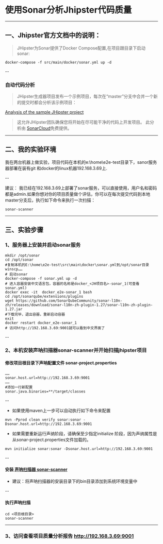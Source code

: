 # 使用Sonar分析Jhipster代码质量
---
## 一、Jhipster官方文档中的说明：
> JHipster为Sonar提供了Docker Compose配置,在项目跟目录下启动sonar:
```shell
docker-compose -f src/main/docker/sonar.yml up -d
```
--
### 自动代码分析
> JHipster生成器项目发布一个示例项目，每次在“master”分支中合并一个新的提交时都会分析该示例项目：

[Analysis of the sample JHipster project](https://sonarcloud.io/dashboard?id=io.github.jhipster.sample%3Ajhipster-sample-application)

> 这允许JHipster团队确保您将开始在尽可能干净的代码上开发项目。
此分析由 [SonarCloud](https://sonarcloud.io/)免费提供。

---

## 二、我的实验环境

我在两台机器上做实验，项目代码在本机的e:\home\e2e-test目录下，sanor服务器部署在装有git
和docker的linux机器192.168.3.69上.

--

建议：
我已经在192.168.3.69上部署了sonar服务，可以直接使用，用户名和密码都是admin.如果你想对你的项目质量做个评估，你可以在每次提交代码到本地master分支后，执行如下命令来执行一次扫描：
```
sonar-scanner

```

---

## 三、实验步骤

### 1、服务器上安装并启动sonar服务

```shell
mkdir /opt/sonar
cd /opt/sonar
#复制本机的E:\home\e2e-test\src\main\docker\sonar.yml到/opt/sonar目录
winscp……
# 启动sonar
docker-compose -f sonar.yml up -d
# 进入容器安装中文语言包，容器的名称是docker_<JH项目名>-sonar_1(可查看sonar.yml)
docker exec -it  docker_e2e-sonar_1 bash
cd /opt/sonarqube/extensions/plugins
wget https://github.com/SonarQubeCommunity/sonar-l10n-zh/releases/download/sonar-l10n-zh-plugin-1.27/sonar-l10n-zh-plugin-1.27.jar
#下载完毕，退出容器，重新启动容器
exit
docker restart docker_e2e-sonar_1 
# 访问http://192.168.3.69:9001就可以看到中文界面了
```
--

### 2、本机安装声呐扫描器sonar-scanner并开始扫描jhipster项目
#### 修改项目根目录下声呐配置文件 sonar-project.properties

```properties
……
sonar.host.url=http://192.168.3.69:9001
……
#添加一行新配置
sonar.java.binaries=**/target/classes
```
--

- 如果使用maven上一步可以自动执行如下命令来配置

```shell
mvn -Pprod clean verify sonar:sonar -Dsonar.host.url=http://192.168.3.69:9001

```
- 如果需要重新运行声纳阶段，请确保至少指定initialize 阶段，因为声纳属性是从sonar-project.properties文件加载的。

```shell
mvn initialize sonar:sonar -Dsonar.host.url=http://192.168.3.69:9001
```

--

#### 安装  [声呐扫描器 sonar-scanner](https://docs.sonarqube.org/latest/analysis/scan/sonarscanner/)
- 建议：将声呐扫描器的安装目录下的bin目录添加到系统环境变量中

--

#### 执行声呐扫描
```
cd <项目根目录>  
sonar-scanner
```

---

### 3、访问查看项目质量分析报告 http://192.168.3.69:9001

